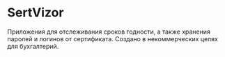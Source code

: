# SertVizor
Приложения для отслеживания сроков годности, а также хранения паролей и логинов от сертификата. Создано в некоммерческих целях для бухгалтерий.
